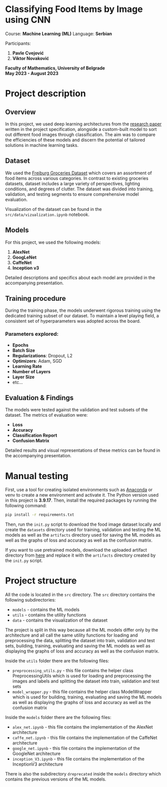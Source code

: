 # Classifying Food Items by Image using CNN

Course: **Machine Learning (ML)**
Language: **Serbian** <br>

Participants:
1. **Pavle Cvejović** <br>
2. **Viktor Novaković** <br>

**Faculty of Mathematics, University of Belgrade** <br>
**May 2023 - August 2023**

# Project description

## Overview
In this project, we used deep learning architectures from the [research paper](http://cs231n.stanford.edu/reports/2017/pdfs/607.pdf) written in the project specification, alongside a custom-built model to sort out different food images through classification. The aim was to compare the efficiencies of these models and discern the potential of tailored solutions in machine learning tasks.

## Dataset
We used the [Freiburg Groceries Dataset](http://aisdatasets.informatik.uni-freiburg.de/freiburg_groceries_dataset) which covers an assortment of food items across various categories. In contrast to existing groceries datasets, dataset includes a large variety of perspectives, lighting conditions, and degrees of clutter. The dataset was divided into training, validation, and testing segments to ensure comprehensive model evaluation.

Visualization of the dataset can be found in the `src/data/vizualization.ipynb` notebook.

## Models

For this project, we used the following models:

1. **AlexNet**
2. **GoogLeNet**
3. **CaffeNet**
4. **Inception v3**

Detailed descriptions and specifics about each model are provided in the accompanying presentation.

## Training procedure
During the training phase, the models underwent rigorous training using the dedicated training subset of our dataset. To maintain a level playing field, a consistent set of hyperparameters was adopted across the board. 

### Parameters explored:
- **Epochs**
- **Batch Size**
- **Regularizations**: Dropout, L2
- **Optimizers**: Adam, SGD
- **Learning Rate**
- **Number of Layers**
- **Layer Size**
- etc...

## Evaluation & Findings
The models were tested against the validation and test subsets of the dataset. The metrics of evaluation were:
- **Loss**
- **Accuracy**
- **Classification Report**
- **Confusion Matrix**

Detailed results and visual representations of these metrics can be found in the accompanying presentation.

# Manual testing

First, use a tool for creating isolated environments such as [Anaconda](https://www.anaconda.com/) or venv to create a new environment and activate it. The Python version used in this project is **3.9.17**. Then, install the required packages by running the following command:

```bash
pip install -r requirements.txt
```

Then, run the `init.py` script to download the food image dataset locally and create the `datasets` directory used for training, validation and testing the ML models as well as the `artifacts` directory used for saving the ML models as well as the graphs of loss and accuracy as well as the confusion matrix.

If you want to use pretrained models, download the uploaded artifact directory from [here](https://drive.google.com/file/d/1ySYOERs3l0AjD_z9YWQuKZHuGwZj6QXB/view) and replace it with the `artifacts` directory created by the `init.py` script.

# Project structure

All the code is located in the `src` directory. The `src` directory contains the following subdirectories:
- `models` - contains the ML models
- `utils` - contains the utility functions
- `data` - contains the visualization of the dataset

The project is split in this way because all the ML models differ only by the architecture and all call the same utility functions for loading and preprocessing the data, splitting the dataset into train, validation and test sets, building, training, evaluating and saving the ML models as well as displaying the graphs of loss and accuracy as well as the confusion matrix.

Inside the `utils` folder there are the following files:
- `preprocessing_utils.py` - this file contains the helper class PreprocessingUtils which is used for loading and preprocessing the images and labels and splitting the dataset into train, validation and test sets
- `model_wrapper.py` - this file contains the helper class ModelWrapper which is used for building, training, evaluating and saving the ML models as well as displaying the graphs of loss and accuracy as well as the confusion matrix

Inside the `models` folder there are the following files:
- `alex_net.ipynb` - this file contains the implementation of the AlexNet architecture
- `caffe_net.ipynb` - this file contains the implementation of the CaffeNet architecture
- `google_net.ipynb` - this file contains the implementation of the GoogleNet architecture
- `inception_V3.ipynb` - this file contains the implementation of the InceptionV3 architecture

There is also the subdirectory `dreprecated` inside the `models` directory which contains the previous versions of the ML models.